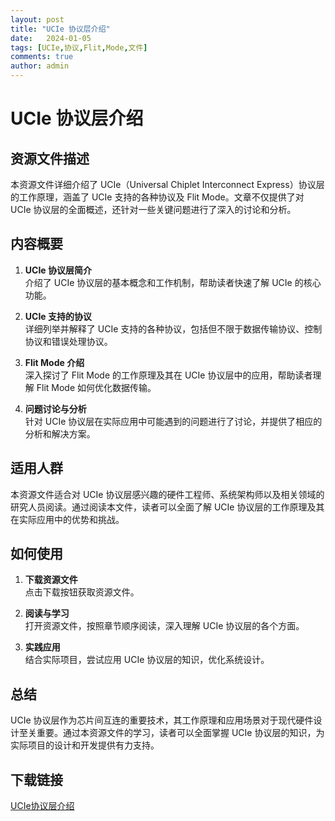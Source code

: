 ```yaml
---
layout: post
title: "UCIe 协议层介绍"
date:   2024-01-05
tags: [UCIe,协议,Flit,Mode,文件]
comments: true
author: admin
---
```

# UCIe 协议层介绍

## 资源文件描述

本资源文件详细介绍了 UCIe（Universal Chiplet Interconnect Express）协议层的工作原理，涵盖了 UCIe 支持的各种协议及 Flit Mode。文章不仅提供了对 UCIe 协议层的全面概述，还针对一些关键问题进行了深入的讨论和分析。

## 内容概要

1. **UCIe 协议层简介**  
   介绍了 UCIe 协议层的基本概念和工作机制，帮助读者快速了解 UCIe 的核心功能。

2. **UCIe 支持的协议**  
   详细列举并解释了 UCIe 支持的各种协议，包括但不限于数据传输协议、控制协议和错误处理协议。

3. **Flit Mode 介绍**  
   深入探讨了 Flit Mode 的工作原理及其在 UCIe 协议层中的应用，帮助读者理解 Flit Mode 如何优化数据传输。

4. **问题讨论与分析**  
   针对 UCIe 协议层在实际应用中可能遇到的问题进行了讨论，并提供了相应的分析和解决方案。

## 适用人群

本资源文件适合对 UCIe 协议层感兴趣的硬件工程师、系统架构师以及相关领域的研究人员阅读。通过阅读本文件，读者可以全面了解 UCIe 协议层的工作原理及其在实际应用中的优势和挑战。

## 如何使用

1. **下载资源文件**  
   点击下载按钮获取资源文件。

2. **阅读与学习**  
   打开资源文件，按照章节顺序阅读，深入理解 UCIe 协议层的各个方面。

3. **实践应用**  
   结合实际项目，尝试应用 UCIe 协议层的知识，优化系统设计。

## 总结

UCIe 协议层作为芯片间互连的重要技术，其工作原理和应用场景对于现代硬件设计至关重要。通过本资源文件的学习，读者可以全面掌握 UCIe 协议层的知识，为实际项目的设计和开发提供有力支持。

## 下载链接

[UCIe协议层介绍](https://pan.quark.cn/s/361263d267d5)